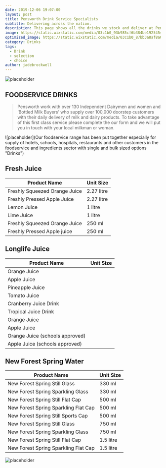 ```yaml
---
date: 2019-12-06 19:07:00
layout: post
title: Pensworth Drink Service Specialists
subtitle: Delivering across the nation.
description: This page shows all the drinks we stock and deliver at Pensworth to your doorstep.
image: https://static.wixstatic.com/media/03c1b0_93b985cf6b384be1925454303c032987~mv2.jpg/v1/fill/w_1189,h_300,al_c,q_80,usm_0.66_1.00_0.01/03c1b0_93b985cf6b384be1925454303c032987~mv2.webp
optimized_image: https://static.wixstatic.com/media/03c1b0_87bb3a8af8a049399c65030d86472e75~mv2.jpg/v1/fill/w_484,h_211,al_c,q_80,usm_0.66_1.00_0.01/03c1b0_87bb3a8af8a049399c65030d86472e75~mv2.webp
category: Drinks
tags:
  - Drink
  - selection
  - choice
author: jadebrockwell
---
```


![placeholder](https://static.wixstatic.com/media/03c1b0_8f9e1df7f0d7476499603b7cca698034~mv2.png/v1/fill/w_283,h_78,al_c,q_80,usm_0.66_1.00_0.01/Pensworth%20New%20Logo.webp "Pensworth")

## FOODSERVICE DRINKS

> Pensworth work with over 130 Independent Dairymen and women and ‘Bottled Milk Buyers’ who supply over 100,000 doorstep customers with their daily delivery of milk and dairy products. To take advantage of this first class service please complete the our form and we will put you in touch with your local milkman or woman.

![placeholder](Our foodservice range has been put together especially for supply of hotels, schools, hospitals, restaurants and other customers in the foodservice and ingredients sector with single and bulk sized options "Drinks")

## Fresh Juice

<table>
  <thead>
    <tr>
      <th> Product Name</th>
      <th>Unit Size</th>
    </tr>
  </thead>
  <tbody>
    <tr>
      <td>Freshly Squeezed Orange Juice</td>
      <td>2.27 litre</td>
    </tr>
    <tr>
      <td>Freshly Pressed Apple Juice</td>
      <td>2.27 litre</td>
    </tr>
    <tr>
      <td>Lemon Juice</td>
      <td>1 litre</td>
    </tr>
     <tr>
      <td>Lime Juice</td>
      <td>1 litre</td>
    </tr>
      <tr>
      <td>Freshly Squeezed Orange Juice</td>
      <td>250 ml</td>
    </tr>
      <tr>
      <td>Freshly Pressed Apple juice</td>
      <td>250 ml</td>
    </tr>
  </tbody>
</table>

## Longlife Juice

<table>
  <thead>
    <tr>
      <th> Product Name</th>
      <th>Unit Size</th>
    </tr>
  </thead>
  <tbody>
    <tr>
      <td>Orange Juice</td>
      <td></td>
    </tr>
    <tr>
      <td>Apple Juice</td>
      <td></td>
    </tr>
    <tr>
      <td>Pineapple Juice</td>
      <td></td>
    </tr>
    <tr>
      <td>Tomato Juice</td>
      <td></td>
    </tr>
    <tr>
      <td>Cranberry Juice Drink</td>
      <td></td>
    </tr>
    <tr>
      <td>Tropical Juice Drink</td>
      <td></td>
    </tr>
      <tr>
      <td>Orange Juice</td>
      <td></td>
    </tr>
      <tr>
      <td>Apple Juice</td>
      <td></td>
    </tr>
      <tr>
      <td>Orange Juice (schools approved)</td>
      <td></td>
    </tr>
        <tr>
      <td>Apple Juice (schools approved)</td>
      <td></td>
    </tr>
  </tbody>
</table>

## New Forest Spring Water

<table>
  <thead>
    <tr>
      <th> Product Name</th>
      <th>Unit Size</th>
    </tr>
  </thead>
  <tbody>
    <tr>
      <td>New Forest Spring Still Glass</td>
      <td>330 ml</td>
    </tr>
    <tr>
      <td>New Forest Spring Sparkling Glass</td>
      <td>330 ml</td>
    </tr>
    <tr>
      <td>New Forest Spring Still Flat Cap</td>
      <td>500 ml</td>
    </tr>
    <tr>
      <td>New Forest Spring Sparkling Flat Cap</td>
      <td>500 ml</td>
    </tr>
    <tr>
      <td>New Forest Spring Still Sports Cap</td>
      <td>500 ml</td>
    </tr>
    <tr>
      <td>New Forest Spring Still Glass</td>
      <td>750 ml</td>
    </tr>
        <tr>
      <td>New Forest Spring Sparkling Glass</td>
      <td>750 ml</td>
    </tr>
        <tr>
      <td>New Forest Spring Still Flat Cap</td>
      <td>1.5 litre</td>
    </tr>
        <tr>
      <td>New Forest Spring Sparkling Flat Cap</td>
      <td>1.5 litre</td>
    </tr>
  </tbody>
</table>

![placeholder](https://static.wixstatic.com/media/03c1b0_3ad3951186f849e4b0b1734f5c1edd74~mv2_d_2792_1250_s_2.jpg/v1/fill/w_476,h_211,al_c,q_80,usm_0.66_1.00_0.01/03c1b0_3ad3951186f849e4b0b1734f5c1edd74~mv2_d_2792_1250_s_2.webp "Juice")
